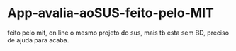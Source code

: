 # App-avalia-aoSUS-feito-pelo-MIT
feito pelo  mit, on line o mesmo projeto do sus, mais tb esta sem BD, preciso de ajuda para acaba.
